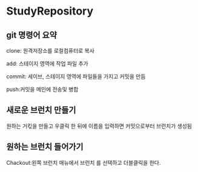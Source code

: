 # StudyRepository

## git 명령어 요약

clone: 원격저장소를 로컬컴퓨터로 복사

add: 스테이지 영역에 작업 파일 추가

commit: 세이브, 스테이지 영역에 파일들을 가지고  커밋을 만듬

push:커밋을 메인에 전송및 병합

## 새로운 브런치 만들기 
원하는 거킧을 만들고 우클릭 한 뒤에 이름을 입력하면 
커밋으로부터 브런치가 생성됨

## 원하는 브런치 들어가기
Chackout:왼쪽 브런치 매뉴에서 브런치 를 선택하고 더블클릭을 한다.